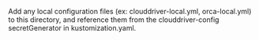 Add any local configuration files (ex: clouddriver-local.yml, orca-local.yml)
to this directory, and reference them from the clouddriver-config secretGenerator
in kustomization.yaml.
